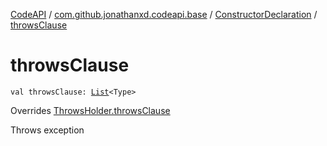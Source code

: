 [CodeAPI](../../index.md) / [com.github.jonathanxd.codeapi.base](../index.md) / [ConstructorDeclaration](index.md) / [throwsClause](.)

# throwsClause

`val throwsClause: `[`List`](https://kotlinlang.org/api/latest/jvm/stdlib/kotlin.collections/-list/index.html)`<Type>`

Overrides [ThrowsHolder.throwsClause](../-throws-holder/throws-clause.md)

Throws exception

